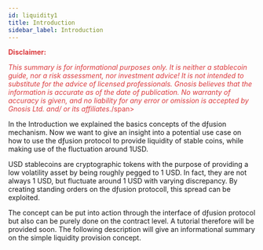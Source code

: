 ```yaml
---
id: liquidity1
title: Introduction
sidebar_label: Introduction
---
```


<span style="color:#DB3A3D">**Disclaimer:**</span>

<span style="color:#DB3A3D">*This summary is for informational purposes only. It is neither a stablecoin guide, nor a risk assessment, nor investment advice! It is not intended to substitute for the advice of licensed professionals. Gnosis believes that the information is accurate as of the date of publication. No warranty of accuracy is given, and no liability for any error or omission is accepted by Gnosis Ltd. and/ or its affiliates.*/span>
 
In the Introduction we explained the basics concepts of the dƒusion  mechanism. Now we want to give an insight into a potential use case on how to use the dƒusion protocol to provide liquidity of stable coins, while making use of the fluctuation around 1USD.  

USD stablecoins are cryptographic tokens with the purpose of providing a low volatility asset by being roughly pegged to 1 USD. In fact, they are not always 1 USD, but fluctuate around 1 USD with varying discrepancy. By creating standing orders on the dƒusion protocoll, this spread can be exploited. 

The concept can be put into action through the interface of dƒusion protocol but also can be purely done on the contract level. A tutorial therefore will be provided soon. The following description will give an informational summary on the simple liquidity provision concept. 
